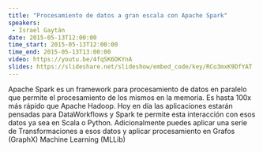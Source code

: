 ```yaml
---
title: "Procesamiento de datos a gran escala con Apache Spark"
speakers:
 - Israel Gaytán
date: 2015-05-13T12:00:00
time_start: 2015-05-13T12:00:00
time_end: 2015-05-13T13:00:00
video: https://youtu.be/4fqSK6DKYnA
slides: https://slideshare.net/slideshow/embed_code/key/RCo3mxK9DfYAT
---
```


<p>Apache Spark es un framework para procesamiento de datos en paralelo que permite el procesamiento de los mismos en la memoria. Es hasta 100x más rápido que Apache Hadoop. Hoy en día las aplicaciones estarán pensadas para DataWorkflows y Spark te permite esta interacción con esos datos ya sea en Scala o Python. Adicionalmente puedes aplicar una seríe de Transformaciones a esos datos y aplicar procesamiento en Grafos (GraphX) Machine Learning (MLLib)</p>